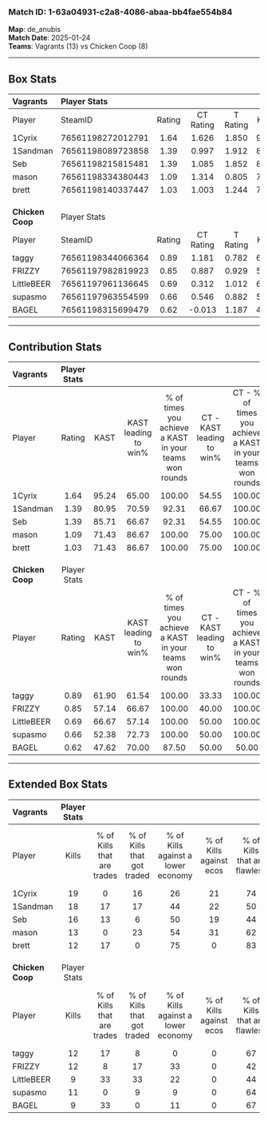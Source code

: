 ### Match ID: 1-63a04931-c2a8-4086-abaa-bb4fae554b84  
**Map**: de_anubis  
**Match Date**: 2025-01-24  
**Teams**: Vagrants (13) vs Chicken Coop (8)  

---  

## Box Stats  

| **Vagrants**     | Player Stats      |        |           |          |       |      |       |         |        |      |     |
| :- | :- | :-: | :-: | :-: | :-: | :-: | :-: | :-: | :-: | :-: | :-: |
| Player           | SteamID           | Rating | CT Rating | T Rating | KAST  | ADR  | Kills | Assists | Deaths | K/D  | HS% |
| 1Cyrix           | 76561198272012791 |  1.64  |   1.626   |  1.850   | 95.24 | 92.6 |  19   |    2    |   8    | 2.38 | 26  |
| 1Sandman         | 76561198089723858 |  1.39  |   0.997   |  1.912   | 80.95 | 89.4 |  18   |    3    |   12   | 1.50 | 61  |
| Seb              | 76561198215815481 |  1.39  |   1.085   |  1.852   | 85.71 | 90.1 |  16   |    7    |   11   | 1.45 | 31  |
| mason            | 76561198334380443 |  1.09  |   1.314   |  0.805   | 71.43 | 70.2 |  13   |    5    |   11   | 1.18 | 53  |
| brett            | 76561198140337447 |  1.03  |   1.003   |  1.244   | 71.43 | 67.3 |  12   |    3    |   11   | 1.09 | 50  |
|                  |                   |        |           |          |       |      |       |         |        |      |     |
|                  |                   |        |           |          |       |      |       |         |        |      |     |
|                  |                   |        |           |          |       |      |       |         |        |      |     |
| **Chicken Coop** | Player Stats      |        |           |          |       |      |       |         |        |      |     |
| Player           | SteamID           | Rating | CT Rating | T Rating | KAST  | ADR  | Kills | Assists | Deaths | K/D  | HS% |
| taggy            | 76561198344066364 |  0.89  |   1.181   |  0.782   | 61.90 | 76.7 |  12   |    4    |   15   | 0.80 | 66  |
| FRIZZY           | 76561197982819923 |  0.85  |   0.887   |  0.929   | 57.14 | 65.9 |  12   |    4    |   14   | 0.86 | 66  |
| LittleBEER       | 76561197961136645 |  0.69  |   0.312   |  1.012   | 66.67 | 50.0 |   9   |    3    |   16   | 0.56 | 77  |
| supasmo          | 76561197963554599 |  0.66  |   0.546   |  0.882   | 52.38 | 71.2 |  11   |    4    |   19   | 0.58 | 45  |
| BAGEL            | 76561198315699479 |  0.62  |  -0.013   |  1.187   | 47.62 | 58.0 |   9   |    2    |   14   | 0.64 | 55  |
---  

## Contribution Stats  

| **Vagrants**     | Player Stats |       |                      |                                                        |                           |                                                             |                          |                                                            |
| :- | :-: | :-: | :-: | :-: | :-: | :-: | :-: | :-: |
| Player           |    Rating    | KAST  | KAST leading to win% | % of times you achieve a KAST in your teams won rounds | CT - KAST leading to win% | CT - % of times you achieve a KAST in your teams won rounds | T - KAST leading to win% | T - % of times you achieve a KAST in your teams won rounds |
| 1Cyrix           |     1.64     | 95.24 |        65.00         |                         100.00                         |           54.55           |                           100.00                            |          77.78           |                           100.00                           |
| 1Sandman         |     1.39     | 80.95 |        70.59         |                         92.31                          |           66.67           |                           100.00                            |          75.00           |                           85.71                            |
| Seb              |     1.39     | 85.71 |        66.67         |                         92.31                          |           54.55           |                           100.00                            |          85.71           |                           85.71                            |
| mason            |     1.09     | 71.43 |        86.67         |                         100.00                         |           75.00           |                           100.00                            |          100.00          |                           100.00                           |
| brett            |     1.03     | 71.43 |        86.67         |                         100.00                         |           75.00           |                           100.00                            |          100.00          |                           100.00                           |
|                  |              |       |                      |                                                        |                           |                                                             |                          |                                                            |
|                  |              |       |                      |                                                        |                           |                                                             |                          |                                                            |
|                  |              |       |                      |                                                        |                           |                                                             |                          |                                                            |
| **Chicken Coop** | Player Stats |       |                      |                                                        |                           |                                                             |                          |                                                            |
| Player           |    Rating    | KAST  | KAST leading to win% | % of times you achieve a KAST in your teams won rounds | CT - KAST leading to win% | CT - % of times you achieve a KAST in your teams won rounds | T - KAST leading to win% | T - % of times you achieve a KAST in your teams won rounds |
| taggy            |     0.89     | 61.90 |        61.54         |                         100.00                         |           33.33           |                           100.00                            |          85.71           |                           100.00                           |
| FRIZZY           |     0.85     | 57.14 |        66.67         |                         100.00                         |           40.00           |                           100.00                            |          85.71           |                           100.00                           |
| LittleBEER       |     0.69     | 66.67 |        57.14         |                         100.00                         |           50.00           |                           100.00                            |          60.00           |                           100.00                           |
| supasmo          |     0.66     | 52.38 |        72.73         |                         100.00                         |           50.00           |                           100.00                            |          85.71           |                           100.00                           |
| BAGEL            |     0.62     | 47.62 |        70.00         |                         87.50                          |           50.00           |                            50.00                            |          75.00           |                           100.00                           |
---  

## Extended Box Stats  

| **Vagrants**     | Player Stats |                            |                            |                                    |                         |                              |                                 |        |                             |                                     |                          |                               |                            |
| :- | :-: | :-: | :-: | :-: | :-: | :-: | :-: | :-: | :-: | :-: | :-: | :-: | :-: |
| Player           |    Kills     | % of Kills that are trades | % of Kills that got traded | % of Kills against a lower economy | % of Kills against ecos | % of Kills that are flawless | % of Kills that are close duels | Deaths | % of Deaths that get traded | % of Deaths against a lower economy | % of Deaths against ecos | % of Deaths that are flawless | % of Deaths that are close |
| 1Cyrix           |      19      |             0              |             16             |                 26                 |           21            |              74              |               11                |   8    |             38              |                 25                  |            0             |              100              |             0              |
| 1Sandman         |      18      |             17             |             17             |                 44                 |           22            |              50              |               11                |   12   |              0              |                 17                  |            0             |              50               |             0              |
| Seb              |      16      |             13             |             6              |                 50                 |           19            |              44              |                6                |   11   |              9              |                 27                  |            9             |              55               |             0              |
| mason            |      13      |             0              |             23             |                 54                 |           31            |              62              |                8                |   11   |              0              |                 18                  |            0             |              55               |             9              |
| brett            |      12      |             17             |             0              |                 75                 |            0            |              83              |                0                |   11   |             27              |                  9                  |            0             |              36               |             27             |
|                  |              |                            |                            |                                    |                         |                              |                                 |        |                             |                                     |                          |                               |                            |
|                  |              |                            |                            |                                    |                         |                              |                                 |        |                             |                                     |                          |                               |                            |
|                  |              |                            |                            |                                    |                         |                              |                                 |        |                             |                                     |                          |                               |                            |
| **Chicken Coop** | Player Stats |                            |                            |                                    |                         |                              |                                 |        |                             |                                     |                          |                               |                            |
| Player           |    Kills     | % of Kills that are trades | % of Kills that got traded | % of Kills against a lower economy | % of Kills against ecos | % of Kills that are flawless | % of Kills that are close duels | Deaths | % of Deaths that get traded | % of Deaths against a lower economy | % of Deaths against ecos | % of Deaths that are flawless | % of Deaths that are close |
| taggy            |      12      |             17             |             8              |                 0                  |            0            |              67              |               17                |   15   |             13              |                  7                  |            0             |              60               |             13             |
| FRIZZY           |      12      |             8              |             17             |                 33                 |            0            |              42              |                0                |   14   |             14              |                  0                  |            0             |              71               |             7              |
| LittleBEER       |      9       |             33             |             33             |                 22                 |            0            |              44              |                0                |   16   |              6              |                  6                  |            0             |              50               |             6              |
| supasmo          |      11      |             0              |             9              |                 9                  |            0            |              64              |                0                |   19   |             16              |                 11                  |            0             |              53               |             11             |
| BAGEL            |      9       |             33             |             0              |                 11                 |            0            |              67              |               22                |   14   |             14              |                  7                  |            0             |              79               |             0              |
